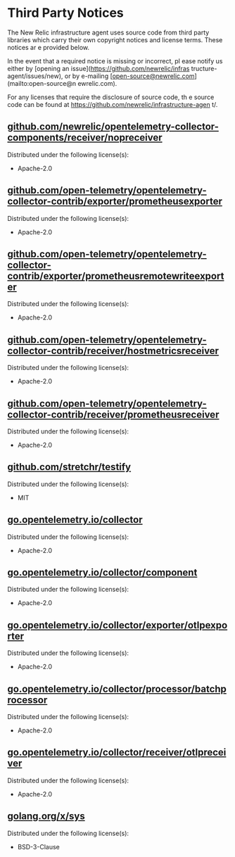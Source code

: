 # Third Party Notices

The New Relic infrastructure agent uses source code from third
party libraries which carry
their own copyright notices and license terms. These notices ar
e provided
below.

In the event that a required notice is missing or incorrect, pl
ease notify us
either by [opening an issue](https://github.com/newrelic/infras
tructure-agent/issues/new),
or by e-mailing [open-source@newrelic.com](mailto:open-source@n
ewrelic.com).

For any licenses that require the disclosure of source code, th
e source code
can be found at https://github.com/newrelic/infrastructure-agen
t/.




## [github.com/newrelic/opentelemetry-collector-components/receiver/nopreceiver](https://github.com/newrelic/opentelemetry-collector-components)

Distributed under the following license(s):

* Apache-2.0



## [github.com/open-telemetry/opentelemetry-collector-contrib/exporter/prometheusexporter](https://github.com/open-telemetry/opentelemetry-collector-contrib)

Distributed under the following license(s):

* Apache-2.0



## [github.com/open-telemetry/opentelemetry-collector-contrib/exporter/prometheusremotewriteexporter](https://github.com/open-telemetry/opentelemetry-collector-contrib)

Distributed under the following license(s):

* Apache-2.0



## [github.com/open-telemetry/opentelemetry-collector-contrib/receiver/hostmetricsreceiver](https://github.com/open-telemetry/opentelemetry-collector-contrib)

Distributed under the following license(s):

* Apache-2.0



## [github.com/open-telemetry/opentelemetry-collector-contrib/receiver/prometheusreceiver](https://github.com/open-telemetry/opentelemetry-collector-contrib)

Distributed under the following license(s):

* Apache-2.0



## [github.com/stretchr/testify](https://github.com/stretchr/testify)

Distributed under the following license(s):

* MIT



## [go.opentelemetry.io/collector](https://go.opentelemetry.io/collector)

Distributed under the following license(s):

* Apache-2.0



## [go.opentelemetry.io/collector/component](https://go.opentelemetry.io/collector/component)

Distributed under the following license(s):

* Apache-2.0



## [go.opentelemetry.io/collector/exporter/otlpexporter](https://go.opentelemetry.io/collector/exporter/otlpexporter)

Distributed under the following license(s):

* Apache-2.0



## [go.opentelemetry.io/collector/processor/batchprocessor](https://go.opentelemetry.io/collector/processor/batchprocessor)

Distributed under the following license(s):

* Apache-2.0



## [go.opentelemetry.io/collector/receiver/otlpreceiver](https://go.opentelemetry.io/collector/receiver/otlpreceiver)

Distributed under the following license(s):

* Apache-2.0



## [golang.org/x/sys](https://golang.org/x/sys)

Distributed under the following license(s):

* BSD-3-Clause




